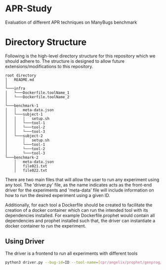 # APR-Study
Evaluation of different APR techniques on ManyBugs benchmark

# Directory Structure
Following is the high-level directory structure for this repository which we should adhere to. The structure
is designed to allow future extensions/modifications to this repository. 

```
root directory
│   README.md
│    
└───infra
│   └───Dockerfile.toolName_1
│   └───Dockerfile.toolName_2
│ 
└───benchmark-1
│   │   meta-data.json
│   └───subject-1
│   │   │   setup.sh
│   │   └───tool-1
│   │   └───tool-2
│   │   └───tool-3
│   └───subject-2
│       │   setup.sh
│       └───tool-1
│       └───tool-2
│       └───tool-3 
└───benchmark-2
    │   meta-data.json
    │   file021.txt
    │   file022.txt
```

There are two main files that will allow the user to run any experiment using any tool. The 'driver.py' file, as the name
indicates acts as the front-end driver for the experiments and 'meta-data' file will include information on how to
run the desired experiment using a given ID.

Additionally, for each tool a Dockerfile should be created to facilitate the creation of a docker container
which can run the intended tool with its dependencies installed. For example Dockerfile.prophet would contain
all dependencies and prophet installed such that, the driver can instantiate a docker container to run the experiment. 


## Using Driver
The driver is a frontend to run all experiments with different tools

```bash
python3 driver.py --bug-id=ID --tool-name=[cpr/angelix/prophet/genprog/fix2fit] --benchmark=[manybugs]
```

